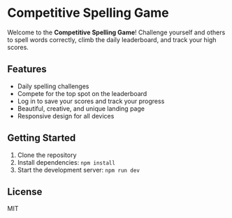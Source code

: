 # Competitive Spelling Game

Welcome to the **Competitive Spelling Game**! Challenge yourself and others to spell words correctly, climb the daily leaderboard, and track your high scores.

## Features

- Daily spelling challenges
- Compete for the top spot on the leaderboard
- Log in to save your scores and track your progress
- Beautiful, creative, and unique landing page
- Responsive design for all devices

## Getting Started

1. Clone the repository
2. Install dependencies: `npm install`
3. Start the development server: `npm run dev`

## License

MIT
